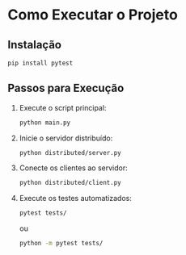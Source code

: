 
# Como Executar o Projeto

## Instalação
```bash
pip install pytest
```

## Passos para Execução
1. Execute o script principal:
   ```bash
   python main.py
   ```

2. Inicie o servidor distribuído:
   ```bash
   python distributed/server.py
   ```

3. Conecte os clientes ao servidor:
   ```bash
   python distributed/client.py
   ```

4. Execute os testes automatizados:
   ```bash
   pytest tests/
   ```
   ou
   ```bash
   python -m pytest tests/
   ```
